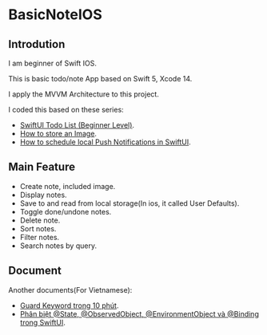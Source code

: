 # BasicNoteIOS
## Introdution
I am beginner of Swift IOS.

This is basic todo/note App based on Swift 5, Xcode 14. 

I apply the MVVM Architecture to this project.

I coded this based on these series:
* [SwiftUI Todo List (Beginner Level)](https://www.youtube.com/watch?v=wEf1YS4vyW8&list=PLwvDm4VfkdpheGqemblOIA7v3oq0MS30i&index=1).
* [How to store an Image](https://www.youtube.com/watch?v=y3LofRLPUM8).
* [How to schedule local Push Notifications in SwiftUI](https://www.youtube.com/watch?v=mG9BVAs8AIo).

## Main Feature
* Create note, included image.
* Display notes.
* Save to and read from local storage(In ios, it called User Defaults).
* Toggle done/undone notes.
* Delete note.
* Sort notes.
* Filter notes.
* Search notes by query.

## Document
Another documents(For Vietnamese):
* [Guard Keyword trong 10 phút](https://fxstudio.dev/guard-keyword-trong-10-phut/).
* [Phân biệt @State, @ObservedObject, @EnvironmentObject và @Binding trong SwiftUI](https://viblo.asia/p/phan-biet-atstate-atobservedobject-atenvironmentobject-va-atbinding-trong-swiftui-Do754Pe45M6).
